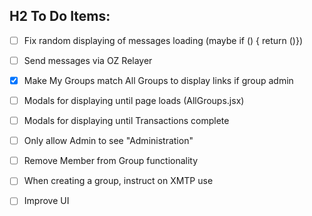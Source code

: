 ## H2 To Do Items:
- [ ] Fix random displaying of messages loading (maybe if () { return ()})
- [ ] Send messages via OZ Relayer
- [x] Make My Groups match All Groups to display links if group admin
- [ ] Modals for displaying until page loads (AllGroups.jsx)
- [ ] Modals for displaying until Transactions complete
- [ ] Only allow Admin to see "Administration"
- [ ] Remove Member from Group functionality
- [ ] When creating a group, instruct on XMTP use
- [ ] Improve UI
  